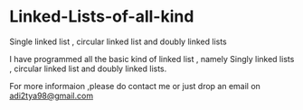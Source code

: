 # Linked-Lists-of-all-kind
Single linked list , circular linked list and doubly linked lists

I have programmed all the basic kind of linked list , namely Singly linked lists , circular linked list and doubly linked lists.

For more informaion ,please do contact me or just drop an email on adi2tya98@gmail.com
